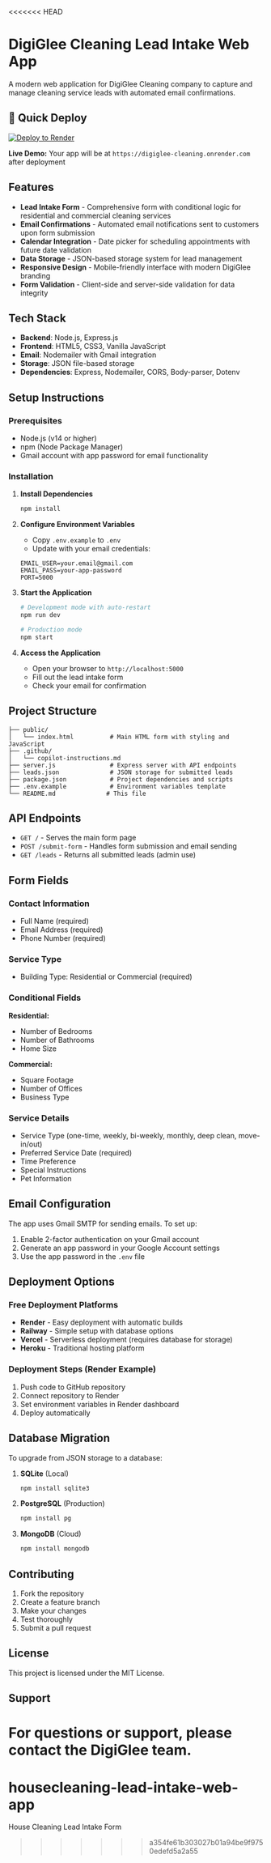 <<<<<<< HEAD
# DigiGlee Cleaning Lead Intake Web App

A modern web application for DigiGlee Cleaning company to capture and manage cleaning service leads with automated email confirmations.

## 🚀 Quick Deploy

[![Deploy to Render](https://render.com/images/deploy-to-render-button.svg)](https://render.com/deploy?repo=https://github.com/YOUR_USERNAME/digiglee-cleaning-intake)

**Live Demo:** Your app will be at `https://digiglee-cleaning.onrender.com` after deployment

## Features

- **Lead Intake Form** - Comprehensive form with conditional logic for residential and commercial cleaning services
- **Email Confirmations** - Automated email notifications sent to customers upon form submission
- **Calendar Integration** - Date picker for scheduling appointments with future date validation
- **Data Storage** - JSON-based storage system for lead management
- **Responsive Design** - Mobile-friendly interface with modern DigiGlee branding
- **Form Validation** - Client-side and server-side validation for data integrity

## Tech Stack

- **Backend**: Node.js, Express.js
- **Frontend**: HTML5, CSS3, Vanilla JavaScript
- **Email**: Nodemailer with Gmail integration
- **Storage**: JSON file-based storage
- **Dependencies**: Express, Nodemailer, CORS, Body-parser, Dotenv

## Setup Instructions

### Prerequisites
- Node.js (v14 or higher)
- npm (Node Package Manager)
- Gmail account with app password for email functionality

### Installation

1. **Install Dependencies**
   ```bash
   npm install
   ```

2. **Configure Environment Variables**
   - Copy `.env.example` to `.env`
   - Update with your email credentials:
   ```
   EMAIL_USER=your.email@gmail.com
   EMAIL_PASS=your-app-password
   PORT=5000
   ```

3. **Start the Application**
   ```bash
   # Development mode with auto-restart
   npm run dev

   # Production mode
   npm start
   ```

4. **Access the Application**
   - Open your browser to `http://localhost:5000`
   - Fill out the lead intake form
   - Check your email for confirmation

## Project Structure

```
├── public/
│   └── index.html          # Main HTML form with styling and JavaScript
├── .github/
│   └── copilot-instructions.md
├── server.js               # Express server with API endpoints
├── leads.json              # JSON storage for submitted leads
├── package.json            # Project dependencies and scripts
├── .env.example            # Environment variables template
└── README.md              # This file
```

## API Endpoints

- `GET /` - Serves the main form page
- `POST /submit-form` - Handles form submission and email sending
- `GET /leads` - Returns all submitted leads (admin use)

## Form Fields

### Contact Information
- Full Name (required)
- Email Address (required)
- Phone Number (required)

### Service Type
- Building Type: Residential or Commercial (required)

### Conditional Fields
**Residential:**
- Number of Bedrooms
- Number of Bathrooms
- Home Size

**Commercial:**
- Square Footage
- Number of Offices
- Business Type

### Service Details
- Service Type (one-time, weekly, bi-weekly, monthly, deep clean, move-in/out)
- Preferred Service Date (required)
- Time Preference
- Special Instructions
- Pet Information

## Email Configuration

The app uses Gmail SMTP for sending emails. To set up:

1. Enable 2-factor authentication on your Gmail account
2. Generate an app password in your Google Account settings
3. Use the app password in the `.env` file

## Deployment Options

### Free Deployment Platforms
- **Render** - Easy deployment with automatic builds
- **Railway** - Simple setup with database options
- **Vercel** - Serverless deployment (requires database for storage)
- **Heroku** - Traditional hosting platform

### Deployment Steps (Render Example)
1. Push code to GitHub repository
2. Connect repository to Render
3. Set environment variables in Render dashboard
4. Deploy automatically

## Database Migration

To upgrade from JSON storage to a database:

1. **SQLite** (Local)
   ```bash
   npm install sqlite3
   ```

2. **PostgreSQL** (Production)
   ```bash
   npm install pg
   ```

3. **MongoDB** (Cloud)
   ```bash
   npm install mongodb
   ```

## Contributing

1. Fork the repository
2. Create a feature branch
3. Make your changes
4. Test thoroughly
5. Submit a pull request

## License

This project is licensed under the MIT License.

## Support

For questions or support, please contact the DigiGlee team.
=======
# housecleaning-lead-intake-web-app
House Cleaning Lead Intake Form
>>>>>>> a354fe61b303027b01a94be9f9750edefd5a2a55
